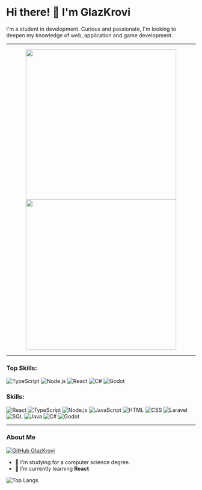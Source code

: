 # Hi there! 👋 I'm **GlazKrovi**

I'm a student in development. Curious and passionate, I'm looking to deepen my knowledge of web, application and game development.

---

<p align="center">
  <img src="https://github-readme-stats.vercel.app/api?username=GlazKrovi&show_icons=true&theme=bear" width="400">
  <img src="https://github-readme-streak-stats.herokuapp.com?user=GlazKrovi&theme=dark&hide_border=true" width="400">
</p>

---

### Top Skills:
![TypeScript](https://img.shields.io/badge/TypeScript-%2314354C.svg?style=flat-square&logo=typescript&logoColor=white)
![Node.js](https://img.shields.io/badge/Node.js-%23339933.svg?style=flat-square&logo=node.js&logoColor=white)
![React](https://img.shields.io/badge/React-%2361DAFB.svg?style=flat-square&logo=react&logoColor=white)
![C#](https://img.shields.io/badge/C%23-%23239120.svg?style=flat-square&logo=c-sharp&logoColor=white)
![Godot](https://img.shields.io/badge/Godot-%23478CBF.svg?style=flat-square&logo=godot-engine&logoColor=white)


### Skills:
![React](https://img.shields.io/badge/React-%2361DAFB.svg?style=flat-square&logo=react&logoColor=white)
![TypeScript](https://img.shields.io/badge/TypeScript-%2314354C.svg?style=flat-square&logo=typescript&logoColor=white)
![Node.js](https://img.shields.io/badge/Node.js-%23339933.svg?style=flat-square&logo=node.js&logoColor=white)
![JavaScript](https://img.shields.io/badge/javascript-%23323330.svg?style=flat-square&logo=javascript&logoColor=%23F7DF1E)
![HTML](https://img.shields.io/badge/HTML-%23E34F26.svg?style=flat-square&logo=html5&logoColor=white)
![CSS](https://img.shields.io/badge/CSS-%231572B6.svg?style=flat-square&logo=css3&logoColor=white)
![Laravel](https://img.shields.io/badge/Laravel-%23FF2D20.svg?style=flat-square&logo=laravel&logoColor=white)
![SQL](https://img.shields.io/badge/SQL-%23FF0000.svg?style=flat-square&logo=oracle&logoColor=white)
![Java](https://img.shields.io/badge/Java-%23ED8B00.svg?style=flat-square&logo=java&logoColor=white)
![C#](https://img.shields.io/badge/C%23-%23239120.svg?style=flat-square&logo=c-sharp&logoColor=white)
![Godot](https://img.shields.io/badge/Godot-%23478CBF.svg?style=flat-square&logo=godot-engine&logoColor=white)


---

### About Me

[![GitHub GlazKrovi](https://img.shields.io/github/followers/GlazKrovi?label=follow&style=social)](https://github.com/GlazKrovi)

- 🔭 I'm studying for a computer science degree.
- 🌱 I’m currently learning **React** 

![Top Langs](https://github-readme-stats.vercel.app/api/top-langs/?username=GlazKrovi&layout=compact&theme=dark&hide_border=true)

